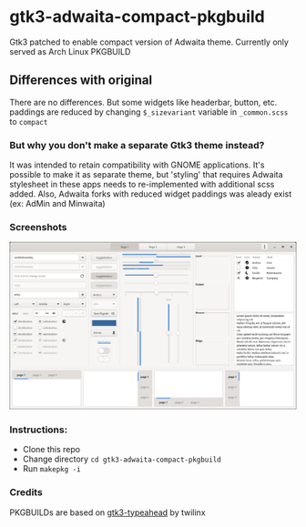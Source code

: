 # gtk3-adwaita-compact-pkgbuild
Gtk3 patched to enable compact version of Adwaita theme. Currently only served as Arch Linux PKGBUILD

## Differences with original
There are no differences. But some widgets like headerbar, button, etc. paddings are reduced by changing `$_sizevariant` variable in `_common.scss` to `compact` 

### But why you don't make a separate Gtk3 theme instead?
It was intended to retain compatibility with GNOME applications. It's possible to make it as separate theme, but 'styling' that requires Adwaita stylesheet in these apps needs to re-implemented with additional scss added. Also, Adwaita forks with reduced widget paddings was aleady exist (ex: AdMin and Minwaita)

### Screenshots
![Screenshot](ss.png)

### Instructions:
- Clone this repo
- Change directory `cd gtk3-adwaita-compact-pkgbuild`
- Run `makepkg -i`

### Credits
PKGBUILDs are based on [gtk3-typeahead](https://aur.archlinux.org/packages/gtk3-typeahead/) by twilinx

